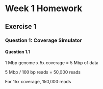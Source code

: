 # Week 1 Homework

## Exercise 1

### Question 1: Coverage Simulator

#### Question 1.1

1 Mbp genome x 5x coverage = 5 Mbp of data

5 Mbp / 100 bp reads = 50,000 reads

For 15x coverage, 150,000 reads
